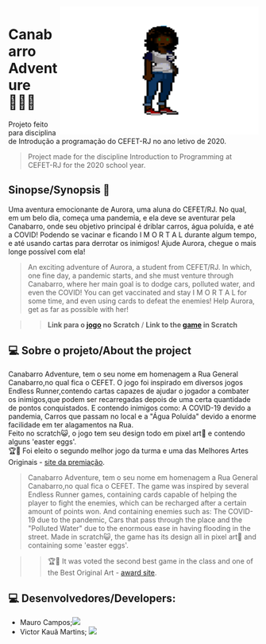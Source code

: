 <img src="image/aurora.png" width="400"  align="right">

# Canabarro Adventure 🏃🏿‍♀️
Projeto feito para disciplina de Introdução a programação do CEFET-RJ no ano letivo de 2020.

> Project made for the discipline Introduction to Programming at CEFET-RJ for the 2020 school year.

## Sinopse/Synopsis 📖

Uma aventura emocionante de Aurora, uma aluna do CEFET/RJ. No qual, em um belo dia, começa uma pandemia, e ela deve se aventurar pela Canabarro, onde seu objetivo principal é driblar carros, água poluída, e até a COVID! Podendo se vacinar e ficando I M O R T A L durante algum tempo, e até usando cartas para derrotar os inimigos! Ajude Aurora, chegue o mais longe possível com ela! 

> An exciting adventure of Aurora, a student from CEFET/RJ. In which, one fine day, a pandemic starts, and she must venture through Canabarro, where her main goal is to dodge cars, polluted water, and even the COVID! You can get vaccinated and stay I M O R T A L for some time, and even using cards to defeat the enemies! Help Aurora, get as far as possible with her!

> > **Link para o [jogo](https://scratch.mit.edu/projects/537504336/) no Scratch** / **Link to the [game](https://scratch.mit.edu/projects/537504336/) in Scratch**

## 💻 Sobre o projeto/About the project
  
Canabarro Adventure, tem o seu nome em homenagem a Rua General Canabarro,no qual fica o CEFET. O jogo foi inspirado em diversos jogos Endless Runner,contendo cartas capazes de ajudar o jogador a combater os inimigos,que podem ser recarregadas depois de uma certa quantidade de pontos conquistados. E contendo inimigos como: A COVID-19 devido a pandemia, Carros que passam no local e a "Água Poluída" devido a enorme facilidade em ter alagamentos na Rua.<br>
Feito no scratch😺, o jogo tem seu design todo em pixel art👾 e contendo alguns 'easter eggs'. <br>
🏆🥈 Foi eleito o segundo melhor jogo da turma e uma das Melhores Artes Originais - [site da premiação](https://eic.cefet-rj.br/~jsantos/classes/introducao-a-programacao-2020/?lang=pb).
> Canabarro Adventure, tem o seu nome em homenagem a Rua General Canabarro,no qual fica o CEFET. The game was inspired by several Endless Runner games, containing cards capable of helping the player to fight the enemies, which can be recharged after a certain amount of points won. And containing enemies such as: The COVID-19 due to the pandemic, Cars that pass through the place and the "Polluted Water" due to the enormous ease in having flooding in the street.
> Made in scratch😺, the game has its design all in pixel art👾 and containing some 'easter eggs'.<br>

>> 🏆🥈 It was voted the second best game in the class and one of the Best Original Art - [award site](https://eic.cefet-rj.br/~jsantos/classes/introducao-a-programacao-2020/?lang=pb).


## 💻 Desenvolvedores/Developers:
- Mauro Campos;<a href="https://github.com/mauropahoor"><img  src="https://img.shields.io/badge/github-%23100000.svg?&style=for-the-badge&logo=github&logoColor=white&link=mailto:https://github.com/zughy09" width="50"></a>
- Victor Kauã Martins; <a href="https://github.com/victor-kaua"><img  src="https://img.shields.io/badge/github-%23100000.svg?&style=for-the-badge&logo=github&logoColor=white&link=mailto:https://github.com/victor-kaua" width="50"></a>
